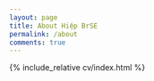 ```yaml
---
layout: page
title: About Hiệp BrSE
permalink: /about
comments: true
---
```


{% include_relative cv/index.html %}
